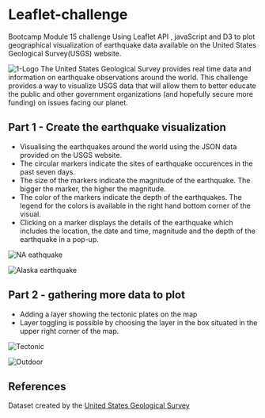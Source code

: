 # Leaflet-challenge
Bootcamp Module 15 challenge
Using Leaflet  API , javaScript and D3 to plot geographical visualization of earthquake data available on the United States Geological Survey(USGS) website.

![1-Logo](https://user-images.githubusercontent.com/119769357/230457645-8f0af890-de7b-4d56-b317-14dc89e6c8a8.png)
The United States Geological Survey provides real time data and information on earthquake observations around the world.
This challenge provides a way to visualize USGS data that will allow them to better educate the public and other government organizations (and hopefully secure more funding) on issues facing our planet.

## Part 1 - Create the earthquake visualization
- Visualising the earthquakes around the world using the JSON data provided on the USGS website. 
- The circular markers indicate the sites of earthquake occurences in the past seven days.
- The size of the markers indicate the magnitude of the earthquake. The bigger the marker, the higher the magnitude.
- The color of the markers indicate the depth of the earthquakes. The legend for the colors is available in the right hand bottom corner of the visual.
- Clicking on a marker displays the details of the earthquake which includes the location, the date and time, magnitude and the depth of the earthquake in a pop-up.

![NA eathquake](https://user-images.githubusercontent.com/119769357/230465611-23afb659-e149-4ce2-bc61-b850d597c5e0.png)


![Alaska earthquake](https://user-images.githubusercontent.com/119769357/230465913-45d84c57-3900-4b61-a128-301627d9c363.png)

## Part 2 - gathering more data to plot

- Adding a layer showing the tectonic plates on the map
- Layer toggling is possible by choosing the layer in the box situated in the upper right corner of the map.


![Tectonic](https://user-images.githubusercontent.com/119769357/230520155-895c6b9d-5b7d-439b-8730-e3c461fd9a48.png)

![Outdoor](https://user-images.githubusercontent.com/119769357/230520686-6a0e0eaa-77bb-41e4-b875-61401df51ca6.png)

## References
Dataset created by the [United States Geological Survey](https://earthquake.usgs.gov/earthquakes/feed/v1.0/geojson.php)


